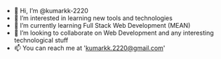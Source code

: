 - 👋 Hi, I’m @kumarkk-2220
- 👀 I’m interested in learning new tools and technologies
- 🌱 I’m currently learning Full Stack Web Development (MEAN)
- 💞️ I’m looking to collaborate on Web Development and any interesting technological stuff
- 📫 You can reach me at 'kumarkk.2220@gmail.com'

<!---
kumarkk-2220/kumarkk-2220 is a ✨ special ✨ repository because its `README.md` (this file) appears on your GitHub profile.
You can click the Preview link to take a look at your changes.
--->
